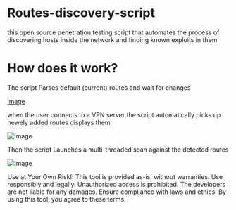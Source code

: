 # Routes-discovery-script
this open source penetration testing script that automates the process of discovering hosts inside the network and finding known exploits in them

# How does it work?
The script Parses default (current) routes and wait for changes

[image](https://github.com/0xGLSS/Routes-discovery-script/assets/85647797/0068ee47-3f89-4231-b2c7-836b0e40fc5c)


when the user connects to a VPN server the script automatically picks up newely added routes displays them

![image](https://github.com/0xGLSS/Routes-discovery-script/assets/85647797/b7b53d9f-785d-4f1f-99c2-62215954c601)

Then the script Launches a multi-threaded scan against the detected routes

![image](https://github.com/0xGLSS/Routes-discovery-script/assets/85647797/e8b06e5f-598e-41ff-aa9d-d8194d666cc0)

Use at Your Own Risk!!
This tool is provided as-is, without warranties. Use responsibly and legally. Unauthorized access is prohibited. The developers are not liable for any damages. Ensure compliance with laws and ethics. By using this tool, you agree to these terms.
